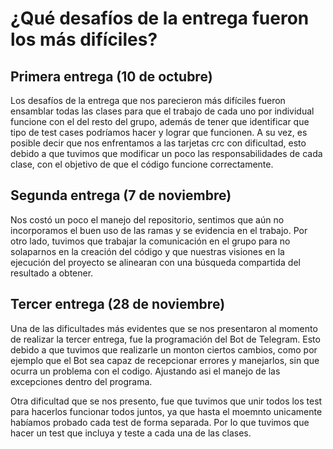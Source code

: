 # ¿Qué desafíos de la entrega fueron los más difíciles?

## Primera entrega (10 de octubre)
Los desafíos de la entrega que nos parecieron más difíciles fueron ensamblar todas las clases para que el trabajo de cada uno por individual funcione con el del resto del grupo, además de tener que identificar que tipo de test cases podríamos hacer y lograr que funcionen. A su vez, es posible decir que nos enfrentamos a las tarjetas crc con dificultad, esto debido a que tuvimos que modificar un poco las responsabilidades de cada clase, con el objetivo de que el código funcione correctamente.

## Segunda entrega (7 de noviembre)
Nos costó un poco el manejo del repositorio, sentimos que aún no incorporamos el buen uso de las ramas y se evidencia en el trabajo. Por otro lado, tuvimos que trabajar la comunicación en el grupo para no solaparnos en la creación del código y que nuestras visiones en la ejecución del proyecto se alinearan con una búsqueda compartida del resultado a obtener. 

## Tercer entrega (28 de noviembre)
Una de las dificultades más evidentes que se nos presentaron al momento de realizar la tercer entrega, fue la programación del Bot de Telegram. Esto debido a que tuvimos que realizarle un monton ciertos cambios, como por ejemplo que el Bot sea capaz de recepcionar errores y manejarlos, sin que ocurra un problema con el codigo. Ajustando asi el manejo de las excepciones dentro del programa.

Otra dificultad que se nos presento, fue que tuvimos que unir todos los test para hacerlos funcionar todos juntos, ya que hasta el moemnto unicamente habíamos probado cada test de forma separada. Por lo que tuvimos que hacer un test que incluya y teste a cada una de las clases.

